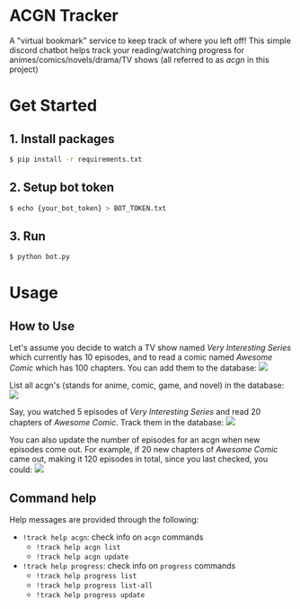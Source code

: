 # ACGN Tracker
A "virtual bookmark" service to keep track of where you left off!
This simple discord chatbot helps track your reading/watching progress for animes/comics/novels/drama/TV shows (all referred to as *acgn* in this project)

# Get Started

## 1. Install packages
``` bash
$ pip install -r requirements.txt
```

## 2. Setup bot token
``` bash
$ echo {your_bot_token} > BOT_TOKEN.txt
```

## 3. Run
``` bash
$ python bot.py
```

# Usage
## How to Use
Let's assume you decide to watch a TV show named *Very Interesting Series* which currently has 10 episodes, and to read a comic named *Awesome Comic* which has 100 chapters.
You can add them to the database:
![](https://i.imgur.com/1IWU946.png)

List all acgn's (stands for anime, comic, game, and novel) in the database:
![](https://i.imgur.com/6CQkEfm.png)

Say, you watched 5 episodes of *Very Interesting Series* and read 20 chapters of *Awesome Comic*.
Track them in the database:
![](https://i.imgur.com/tW90nJf.png)

You can also update the number of episodes for an acgn when new episodes come out.
For example, if 20 new chapters of *Awesome Comic* came out, making it 120 episodes in total, since you last checked, you could:
![](https://i.imgur.com/babiL4b.png)

## Command help
Help messages are provided through the following:
- `!track help acgn`: check info on `acgn` commands
    - `!track help acgn list`
    - `!track help acgn update`
- `!track help progress`: check info on `progress` commands
    - `!track help progress list`
    - `!track help progress list-all`
    - `!track help progress update`
